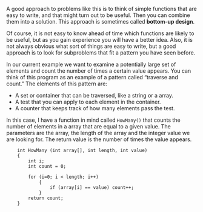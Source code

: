 A good approach to problems like this is to think of simple functions that are easy to write, and that might turn out to be useful.  Then you can combine them into a solution.  This approach is sometimes called **bottom-up design**.  

Of course, it is not easy to know ahead of time which functions are likely to be useful, but as you gain experience you will have a better idea. Also, it is not always obvious what sort of things are easy to write, but a good approach is to look for subproblems that fit a pattern you have seen before.


In our current example we want to examine a potentially large set of elements and count the number of times a certain value appears. You can think of this program as an example of a pattern called “traverse and count.”  The elements of this pattern are:



*  A set or container that can be traversed, like a string or a array.
*  A test that you can apply to each element in the container.
*  A counter that keeps track of how many elements pass the test. 

In this case, I have a function in mind called `HowMany()` that counts the number of elements in a array that are equal to a given value. The parameters are the array, the length of the array and the integer value we are looking for.  The return value is the number of times the value appears.

```code
    int HowMany (int array[], int length, int value) 
    {
        int i; 
        int count = 0;
  
        for (i=0; i < length; i++) 
            {
                if (array[i] == value) count++;
            }
        return count;
    }
```